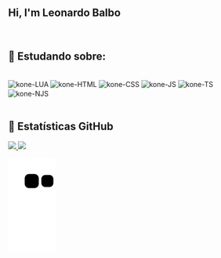 <h2 align="left">Hi, I'm Leonardo Balbo</h2><br>
 
## 🚀 Estudando sobre:
<div style="display: inline_block"><br>
 <img align="center" alt="kone-LUA" height="30" width="40" src="https://cdn.jsdelivr.net/gh/devicons/devicon/icons/lua/lua-original-wordmark.svg">
 <img align="center" alt="kone-HTML" height="30" width="40" src="https://cdn.jsdelivr.net/gh/devicons/devicon/icons/html5/html5-original.svg">
 <img align="center" alt="kone-CSS" height="30" width="40" src="https://cdn.jsdelivr.net/gh/devicons/devicon/icons/css3/css3-original.svg">
 <img align="center" alt="kone-JS" height="30" width="40" src="https://cdn.jsdelivr.net/gh/devicons/devicon/icons/javascript/javascript-plain.svg">
 <img align="center" alt="kone-TS" height="30" width="40" src="https://cdn.jsdelivr.net/gh/devicons/devicon/icons/typescript/typescript-original.svg">
 <img align="center" alt="kone-NJS" height="30" width="40" src="https://cdn.jsdelivr.net/gh/devicons/devicon/icons/nodejs/nodejs-original.svg">
</div><br>

## 👾 Estatísticas GitHub
<div>
  <a href="https://github.com/leobalbo">
  <img height="130em" src="https://github-readme-stats.vercel.app/api?username=leobalbo&show_icons=true&theme=dark&include_all_commits=true&count_private=true"/>
  <img height="130em" src="https://github-readme-stats.vercel.app/api/top-langs/?username=leobalbo&layout=compact&langs_count=7&theme=dark"/>
</div>

 
 ![Snake animation](https://github.com/leobalbo/leobalbo/blob/output/github-contribution-grid-snake.svg)
